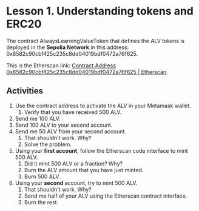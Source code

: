 # Lesson 1. Understanding tokens and ERC20
The contract AlwaysLearningValueToken that defines the ALV tokens is deployed in the **Sepolia Network** in this address:
0x8582c90cbf425c235c8dd04019bdf0472a76f625.

This is the Etherscan link: [Contract Address 0x8582c90cbf425c235c8dd04019bdf0472a76f625 | Etherscan](https://sepolia.etherscan.io/address/0x8582c90cbf425c235c8dd04019bdf0472a76f625).

## Activities
 1. Use the contract address to activate the ALV in your Metamask wallet.
	 1. Verify that you have received 500 ALV.
 2. Send me 100 ALV.
 3. Send 100 ALV to your second account.
 4. Send me 50 ALV from your second account.
	 1. That shouldn't work. Why?
	 2. Solve the problem.
 5. Using your **first account**, follow the Etherscan code interface to mint 500 ALV.
	 1. Did it mint 500 ALV or a fraction? Why?
	 2. Burn the ALV amount that you have just minted.
	 3. Burn 500 ALV.
 7.  Using your **second** account, try to mint 500 ALV.
	 1. That shouldn't work. Why?
	 2. Send me half of your ALV using the Etherscan contract interface.
	 3. Burn the rest.